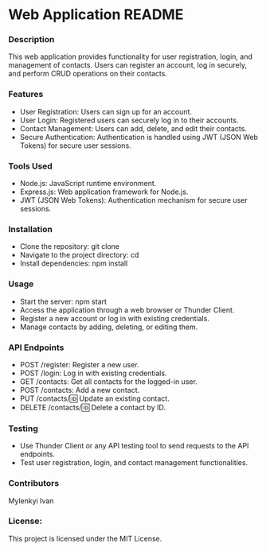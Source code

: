 # Web Application README
### Description
This web application provides functionality for user registration, login, and management of contacts. Users can register an account, log in securely, and perform CRUD operations on their contacts.

### Features
- User Registration: Users can sign up for an account.
- User Login: Registered users can securely log in to their accounts.
- Contact Management: Users can add, delete, and edit their contacts.
- Secure Authentication: Authentication is handled using JWT (JSON Web Tokens) for secure user sessions.
### Tools Used
- Node.js: JavaScript runtime environment.
- Express.js: Web application framework for Node.js.
- JWT (JSON Web Tokens): Authentication mechanism for secure user sessions.
### Installation
- Clone the repository: git clone <repository-url>
- Navigate to the project directory: cd <project-directory>
- Install dependencies: npm install
### Usage
- Start the server: npm start
- Access the application through a web browser or Thunder Client.
- Register a new account or log in with existing credentials.
- Manage contacts by adding, deleting, or editing them.
### API Endpoints
- POST /register: Register a new user.
- POST /login: Log in with existing credentials.
- GET /contacts: Get all contacts for the logged-in user.
- POST /contacts: Add a new contact.
- PUT /contacts/:id: Update an existing contact.
- DELETE /contacts/:id: Delete a contact by ID.
### Testing
- Use Thunder Client or any API testing tool to send requests to the API endpoints.
- Test user registration, login, and contact management functionalities.
### Contributors
Mylenkyi Ivan
### License:
This project is licensed under the MIT License.





